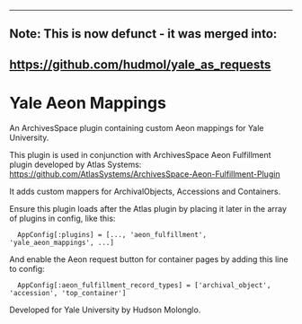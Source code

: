 
---
## Note: This is now defunct - it was merged into:
https://github.com/hudmol/yale_as_requests
---

# Yale Aeon Mappings

An ArchivesSpace plugin containing custom Aeon mappings for Yale University.

This plugin is used in conjunction with ArchivesSpace Aeon Fulfillment plugin developed by Atlas Systems:
https://github.com/AtlasSystems/ArchivesSpace-Aeon-Fulfillment-Plugin

It adds custom mappers for ArchivalObjects, Accessions and Containers.

Ensure this plugin loads after the Atlas plugin by placing it later in the array of plugins in config, like this:
```
  AppConfig[:plugins] = [..., 'aeon_fulfillment', 'yale_aeon_mappings', ...]
```

And enable the Aeon request button for container pages by adding this line to config:
```
  AppConfig[:aeon_fulfillment_record_types] = ['archival_object', 'accession', 'top_container']
```

Developed for Yale University by Hudson Molonglo.
